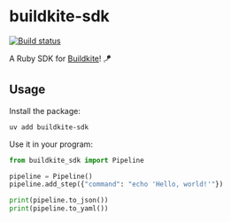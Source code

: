# buildkite-sdk

[![Build status](https://badge.buildkite.com/a95a3beece2339d1783a0a819f4ceb323c1eb12fb9662be274.svg?branch=main)](https://buildkite.com/buildkite/pipeline-sdk)

A Ruby SDK for [Buildkite](https://buildkite.com)! 🪁

## Usage

Install the package:

```bash
uv add buildkite-sdk
```

Use it in your program:

```python
from buildkite_sdk import Pipeline

pipeline = Pipeline()
pipeline.add_step({"command": "echo 'Hello, world!'"})

print(pipeline.to_json())
print(pipeline.to_yaml())
